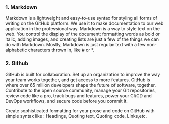 
### 1. Markdown 
Markdown is a lightweight and easy-to-use syntax for styling all forms of writing on the GitHub platform. We use it to make documentation to our web application in the professional way.
Markdown is a way to style text on the web. You control the display of the document; formatting words as bold or italic, adding images, and creating lists are just a few of the things we can do with Markdown. Mostly, Markdown is just regular text with a few non-alphabetic characters thrown in, like # or *.

### 2. Github
GitHub is built for collaboration. Set up an organization to improve the way your team works together, and get access to more features.
GitHub is where over 65 million developers shape the future of software, together. Contribute to the open source community, manage your Git repositories, review code like a pro, track bugs and features, power your CI/CD and DevOps workflows, and secure code before you commit it.

Create sophisticated formatting for your prose and code on GitHub with simple syntax like : Headings, Quoting text, Quoting code, Links,etc.
